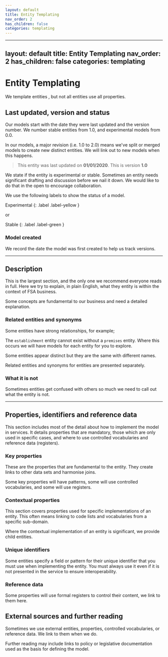 ```yaml
---
layout: default
title: Entity Templating
nav_order: 2
has_children: false
categories: templating
---
```

---
layout: default
title: Entity Templating
nav_order: 2
has_children: false
categories: templating
---
# Entity Templating
We template entities , but not all entities use all properties.

## Last updated, version and status
Our models start with the date they were last updated and the version number. We number stable entities from 1.0, and experimental models from 0.0.

In our models, a major revision (i.e. 1.0 to 2.0) means we've split or merged models to create new distinct entities. We will link out to new models when this happens.

> This entity was last updated on **01/01/2020**. This is version **1.0**

We state if the entity is experimental or stable. Sometimes an entity needs significant drafting and discussion before we nail it down. We would like to do that in the open to encourage collaboration.

We use the following labels to show the status of a model.

Experimental
{: .label .label-yellow }

or

Stable
{: .label .label-green }

### Model created
We record the date the model was first created to help us track versions.

---

## Description
This is the largest section, and the only one we recommend everyone reads in full. Here we try to explain, in plain English, what they entity is within the context of FSA business.

Some concepts are fundamental to our business and need a detailed explanation.

### Related entities and synonyms
Some entities have strong relationships, for example;

The `establishment` entity cannot exist without a `premises` entity. Where this occurs we will have models for each entity for you to explore.

Some entities appear distinct but they are the same with different names.

Related entities and synonyms for entities are presented separately.

### What it is not
Sometimes entities get confused with others so much we need to call out what the entity is not.

---

## Properties, identifiers and reference data
This section includes most of the detail about how to implement the model in services. It details properties that are mandatory, those which are only used in specific cases, and where to use controlled vocabularies and reference data (registers).

### Key properties
These are the properties that are fundamental to the entity. They create links to other data sets and harmonise joins.

Some key properties will have patterns, some will use controlled vocabularies, and some will use registers.

### Contextual properties
This section covers properties used for specific implementations of an entity. This often means linking to code lists and vocabularies from a specific sub-domain.

Where the contextual implementation of an entity is significant, we provide child entities.

### Unique identifiers
Some entities specify a field or pattern for their unique identifier that you must use when implementing the entity. You must always use it even if it is not presented in the service to ensure interoperability.

### Reference data
Some properties will use formal registers to control their content, we link to them here.

## External sources and further reading
Sometimes we use external entities, properties, controlled vocabularies, or reference data. We link to them when we do.

Further reading may include links to policy or legislative documentation used as the basis for defining the model.
